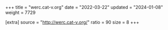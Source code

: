 +++
title = "werc.cat-v.org"
date = "2022-03-22"
updated = "2024-01-08"
weight = 7729

[extra]
source = "http://werc.cat-v.org/"
ratio = 90
size = 8
+++
